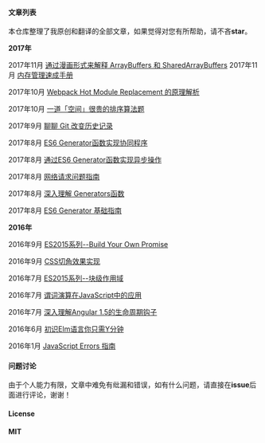 #### 文章列表

本仓库整理了我原创和翻译的全部文章，如果觉得对您有所帮助，请不吝**star**。

**2017年**

2017年11月 [通过漫画形式来解释 ArrayBuffers 和 SharedArrayBuffers](https://github.com/Jocs/jocs.github.io/issues/17)
2017年11月 [内存管理速成手册](https://github.com/Jocs/jocs.github.io/issues/16)

2017年10月 [Webpack Hot Module Replacement 的原理解析](https://github.com/Jocs/jocs.github.io/issues/15)

2017年10月 [一道「空间」很贵的排序算法题](https://github.com/Jocs/jocs.github.io/issues/14)

2017年9月 [聊聊 Git 改变历史记录](https://github.com/Jocs/jocs.github.io/issues/13)

2017年8月 [ES6 Generator函数实现协同程序](https://github.com/Jocs/jocs.github.io/issues/12)

2017年8月 [通过ES6 Generator函数实现异步操作](https://github.com/Jocs/jocs.github.io/issues/11)

2017年8月 [网络请求问题指南](https://github.com/Jocs/jocs.github.io/issues/10)

2017年8月 [深入理解 Generators函数](https://github.com/Jocs/jocs.github.io/issues/9)

2017年8月 [ES6 Generator 基础指南](https://github.com/Jocs/jocs.github.io/issues/8)

**2016年**

2016年9月 [ES2015系列--Build Your Own Promise](https://github.com/Jocs/jocs.github.io/issues/7)

2016年9月 [CSS切角效果实现](https://github.com/Jocs/jocs.github.io/issues/6)

2016年7月 [ES2015系列--块级作用域](https://github.com/Jocs/jocs.github.io/issues/5)

2016年7月 [谓词演算在JavaScript中的应用](https://github.com/Jocs/jocs.github.io/issues/4)

2016年7月 [深入理解Angular 1.5的生命周期钩子](https://github.com/Jocs/jocs.github.io/issues/3)

2016年6月 [初识Elm语言你只需Y分钟](https://github.com/Jocs/jocs.github.io/issues/2)

2016年1月 [JavaScript Errors 指南](https://github.com/Jocs/jocs.github.io/issues/1)

#### 问题讨论

由于个人能力有限，文章中难免有纰漏和错误，如有什么问题，请直接在**issue**后面进行评论，谢谢！

#### License

**MIT**